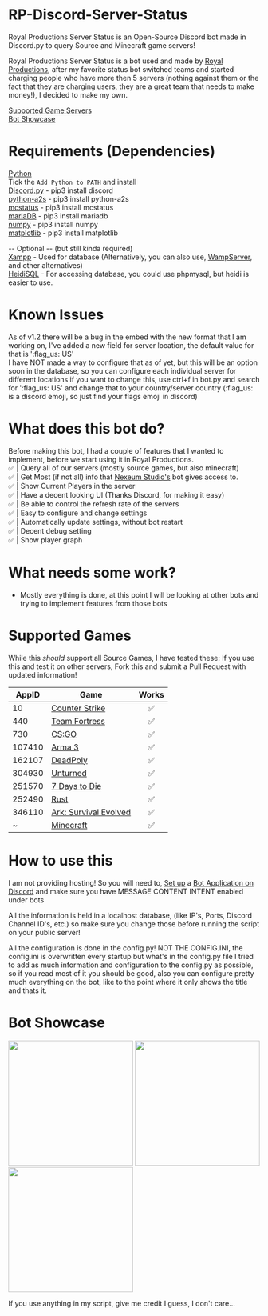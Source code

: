 # RP-Discord-Server-Status
Royal Productions Server Status is an Open-Source Discord bot made in Discord.py to query Source and Minecraft game servers!

Royal Productions Server Status is a bot used and made by <a href="https://discord.gg/royal-productions-360541835371741185">Royal Productions</a>, after my favorite status bot switched teams and started charging people who have more then 5 servers (nothing against them or the fact that they are charging users, they are a great team that needs to make money!), I decided to make my own.

<a href="https://github.com/ihasTaco/RP-Discord-Server-Status#supported-games">Supported Game Servers</a><br>
<a href="https://github.com/ihasTaco/RP-Discord-Server-Status#bot-showcase">Bot Showcase</a>

# Requirements (Dependencies)
<a href="https://www.python.org/downloads/">Python</a><br>
Tick the `Add Python to PATH` and install<br>
<a href="https://discord.com/developers/docs/intro">Discord.py</a> - pip3 install discord<br>
<a href="https://github.com/Yepoleb/python-a2s">python-a2s</a> - pip3 install python-a2s<br>
<a href="https://github.com/py-mine/mcstatus">mcstatus</a> - pip3 install mcstatus<br>
<a href="https://mariadb.com/resources/blog/how-to-connect-python-programs-to-mariadb/">mariaDB</a> - pip3 install mariadb<br>
<a href="https://numpy.org/">numpy</a> - pip3 install numpy<br>
<a href="https://matplotlib.org/">matplotlib</a> - pip3 install matplotlib<br>

-- Optional -- (but still kinda required)<br>
<a href="https://www.apachefriends.org/">Xampp</a> - Used for database (Alternatively, you can also use, <a href="https://www.wampserver.com/en/">WampServer</a>, and other alternatives)<br>
<a href="https://www.heidisql.com/">HeidiSQL</a> - For accessing database, you could use phpmysql, but heidi is easier to use.<br>

# Known Issues
As of v1.2 there will be a bug in the embed with the new format that I am working on,
I've added a new field for server location, the default value for that is ':flag_us: US'<br>
I have NOT made a way to configure that as of yet, but this will be an option soon in the database, 
so you can configure each individual server for different locations 
if you want to change this, use ctrl+f in bot.py and search for ':flag_us: US' and change that to your country/server country (:flag_us: is a discord emoji, so just find your flags emoji in discord)

# What does this bot do?
Before making this bot, I had a couple of features that I wanted to implement, before we start using it in Royal Productions.<br>
:white_check_mark: | Query all of our servers (mostly source games, but also minecraft)<br>
:white_check_mark: | Get Most (if not all) info that <a href="https://discord.gg/VQvWHQcGqY" title="Check out their discord as their bot is actually pretty good, and it has a Panel to configure servers!">Nexeum Studio's</a> bot gives access to.<br>
:white_check_mark: | Show Current Players in the server<br>
:white_check_mark: | Have a decent looking UI (Thanks Discord, for making it easy)<br>
:white_check_mark: | Be able to control the refresh rate of the servers<br>
:white_check_mark: | Easy to configure and change settings<br>
:white_check_mark: | Automatically update settings, without bot restart<br>
:white_check_mark: | Decent debug setting<br>
:white_check_mark: | Show player graph<br>

# What needs some work?
- Mostly everything is done, at this point I will be looking at other bots and trying to implement features from those bots

# Supported Games

While this *should* support all Source Games, I have tested these:
If you use this and test it on other servers, Fork this and submit a Pull Request with updated information!

AppID | Game | Works 
----- | ---- | :---: 
10 | [Counter Strike](http://store.steampowered.com/app/10/) | :white_check_mark: |
440 | [Team Fortress](http://store.steampowered.com/app/440/) | :white_check_mark: |
730 | [CS:GO](http://store.steampowered.com/app/730/) | :white_check_mark: |
107410 | [Arma 3](http://store.steampowered.com/app/107410/) | :white_check_mark: |
162107 | [DeadPoly](https://store.steampowered.com/app/1621070/) | :white_check_mark: |
304930 | [Unturned](https://store.steampowered.com/app/304930/) | :white_check_mark: |
251570 | [7 Days to Die](http://store.steampowered.com/app/251570) | :white_check_mark: |
252490 | [Rust](http://store.steampowered.com/app/252490/) | :white_check_mark: |
346110 | [Ark: Survival Evolved](http://store.steampowered.com/app/252490/) | :white_check_mark: |
~ | [Minecraft](http://www.minecraft.net/) | :white_check_mark: |


# How to use this
I am not providing hosting! So you will need to, <a href="https://discordpy.readthedocs.io/en/stable/discord.html">Set up</a> a <a href="https://discord.com/developers/applications">Bot Application on Discord</a> and make sure you have MESSAGE CONTENT INTENT enabled under bots

All the information is held in a localhost database, (like IP's, Ports, Discord Channel ID's, etc.) so make sure you change those before running the script on your public server!

All the configuration is done in the config.py! NOT THE CONFIG.INI, the config.ini is overwritten every startup but what's in the config.py file
I tried to add as much information and configuration to the config.py as possible, so if you read most of it you should be good, also you can configure pretty much everything on the bot, like to the point where it only shows the title and thats it.

# Bot Showcase
<img src="https://media.discordapp.net/attachments/1046993037240303728/1050509951325458482/Screenshot_2022-12-08_132930.png" style="width: 250px">
<img src="https://media.discordapp.net/attachments/1046993037240303728/1050509951690354718/Screenshot_2022-12-08_133027.png" style="width: 250px">
<img src="https://media.discordapp.net/attachments/1046993037240303728/1050509952055267418/Screenshot_2022-12-08_133103.png" style="width: 250px">

If you use anything in my script, give me credit I guess, I don't care...
